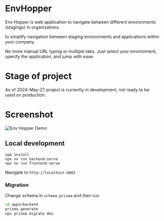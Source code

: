# EnvHopper

Env Hopper is web application to navigate between different environments (stagings) in organizations.

to simplify navigation between staging environments and applications within your company.

No more manual URL typing or multiple tabs. Just select your environment, specify the application, and jump with ease.

# Stage of project

As of 2024-May-27 project is currently in development, not ready to be used on production.

# Screenshot

![Env Hopper Demo](docs/env_hopper.gif)

## Local development

```
npm install
npx nx run backend:serve
npx nx run frontend:serve
```

Navigate to `http://localhost:4001`


### Migration


Change schema in `schema.prisma` and then run

```bash
cd apps/backend
prisma generate
npx prisma migrate dev
```
